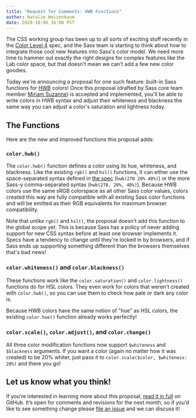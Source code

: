 ```yaml
---
title: "Request for Comments: HWB Functions"
author: Natalie Weizenbaum
date: 2020-10-06 16:00 PST
---
```


The CSS working group has been up to all sorts of exciting stuff recently in the
[Color Level 4] spec, and the Sass team is starting to think about how to
integrate those cool new features into Sass's color model. We need more time to
hammer out exactly the right designs for complex features like the Lab color
space, but that doesn't mean we can't add a few new color goodies.

[Color Level 4]: https://www.w3.org/TR/css-color-4/

Today we're announcing a proposal for one such feature: built-in Sass functions
for [HWB] colors! Once this proposal (drafted by Sass core team member [Miriam
Suzanne]) is accepted and implemented, you'll be able to write colors in HWB
syntax and adjust their whiteness and blackness the same way you can adjust a
color's saturation and lightness today.

[HWB]: https://www.w3.org/TR/css-color-4/#the-hwb-notation
[Miriam Suzanne]: https://www.miriamsuzanne.com/

## The Functions

Here are the new and improved functions this proposal adds:

### `color.hwb()`

The `color.hwb()` function defines a color using its hue, whiteness, and
blackness. Like the existing `rgb()` and `hsl()` functions, It can either use
the space-separated syntax defined in [the spec][HWB] (`hwb(270 20% 40%)`) or
the more Sass-y comma-separated syntax (`hwb(270, 20%, 40%)`). Because HWB
colors use the same sRGB colorspace as all other Sass color values, colors
created this way are fully compatible with all existing Sass color functions and
will be emitted as their RGB equivalents for maximum browser compatibility.

Note that *unlike* `rgb()` and `hsl()`, the proposal doesn't add this function
to the global scope yet. This is because Sass has a policy of never adding
support for new CSS syntax before at least one browser implements it. Specs have
a tendency to change until they're locked in by browsers, and if Sass ends up
supporting something different than the browsers themselves that's bad news!

### `color.whiteness()` and `color.blackness()`

These functions work like the `color.saturation()` and `color.lightness()`
functions do for HSL colors. They even work for colors that weren't created with
`color.hwb()`, so you can use them to check how pale or dark any color is.

Because HWB colors have the same notion of "hue" as HSL colors, the existing
`color.hue()` function already works perfectly!

### `color.scale()`, `color.adjust()`, and `color.change()`

All three color modification functions now support `$whiteness` and `$blackness`
arguments. If you want a color (again no matter how it was created) to be 20%
whiter, just pass it to `color.scale($color, $whiteness: 20%)` and there you go!

## Let us know what you think!

If you’re interested in learning more about this proposal, [read it in full] on
GitHub. It’s open for comments and revisions for the next month, so if you’d
like to see something change please [file an issue] and we can discuss it!

[read it in full]: https://github.com/sass/sass/tree/main/proposal/color-4-hwb.md
[file an issue]: https://github.com/sass/sass/issues/new
